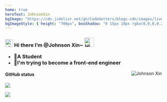 ```yaml
---
home: true
heroText: JohnsonXin
bgImage: "https://cdn.jsdelivr.net/gh/CodeGetters/blogs-cdn/images/live.jpg"
bgImageStyle: { height: "700px", boxShadow: "0 15px 18px rgba(0,0,0,0.2)" }
---
```


<h3>
  <img src="https://media.giphy.com/media/hvRJCLFzcasrR4ia7z/giphy.gif" width="25" alt="手势">
  Hi there I’m @Johnson Xin~
 <img src="https://emojis.slackmojis.com/emojis/images/1588866973/8934/hellokittydance.gif?1588866973" alt="Hi" width="30" />
<ul>
    <li>🧑A Student</li>
    <li>🌱I'm trying to become a front-end engineer</li>
</ul>
</h3>


<a href="https://github.com/CodeGetters">
    <img align="right" src="https://count.getloli.com/get/@CodeGetters?theme=rule34" alt="Johnson Xin" />
</a>

#### GitHub status

![](https://github-readme-stats.vercel.app/api?username=CodeGetters)


![](https://github-readme-activity-graph.cyclic.app/graph?username=CodeGetters&theme=github)
